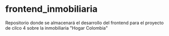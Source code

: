 # frontend_inmobiliaria
Repositorio donde se almacenará el desarrollo del frontend para el proyecto de cilco 4 sobre la inmobiliaria "Hogar Colombia"
